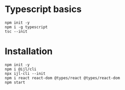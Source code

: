 # Typescript basics

```shell
npm init -y
npm i -g typescript
tsc --init
```

# Installation
```shell
npm init -y
npm i @ijl/cli
npx ijl-cli --init
npm i react react-dom @types/react @types/react-dom
npm start
```